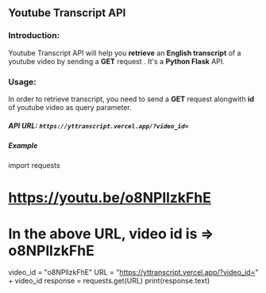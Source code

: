 ## Youtube Transcript API

### Introduction:
Youtube Transcript API will help you **retrieve** an **English transcript** of a youtube video by sending a **GET** request . It's a **Python Flask** API.

### Usage:
In order to retrieve transcript, you need to send a **GET** request alongwith **id** of youtube video as query parameter.

##### API URL: `https://yttranscript.vercel.app/?video_id=`

##### Example

import  requests
# https://youtu.be/o8NPllzkFhE
# In the above URL, video id is => o8NPllzkFhE
video_id = "o8NPllzkFhE"
URL = "https://yttranscript.vercel.app/?video_id=" + video_id
response = requests.get(URL)
print(response.text)


